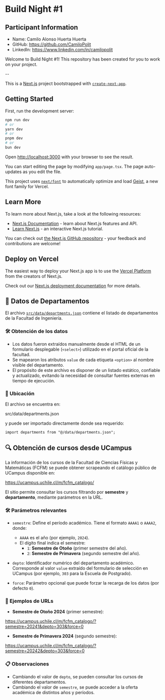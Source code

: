 # Build Night #1

## Participant Information

- Name: Camilo Alonso Huerta Huerta
- GitHub: https://github.com/CamiloPolit
- LinkedIn: https://www.linkedin.com/in/camilopolit

Welcome to Build Night #1! This repository has been created for you to work on your project.

--

This is a [Next.js](https://nextjs.org) project bootstrapped with [`create-next-app`](https://nextjs.org/docs/app/api-reference/cli/create-next-app).

## Getting Started

First, run the development server:

```bash
npm run dev
# or
yarn dev
# or
pnpm dev
# or
bun dev
```

Open [http://localhost:3000](http://localhost:3000) with your browser to see the result.

You can start editing the page by modifying `app/page.tsx`. The page auto-updates as you edit the file.

This project uses [`next/font`](https://nextjs.org/docs/app/building-your-application/optimizing/fonts) to automatically optimize and load [Geist](https://vercel.com/font), a new font family for Vercel.

## Learn More

To learn more about Next.js, take a look at the following resources:

- [Next.js Documentation](https://nextjs.org/docs) - learn about Next.js features and API.
- [Learn Next.js](https://nextjs.org/learn) - an interactive Next.js tutorial.

You can check out [the Next.js GitHub repository](https://github.com/vercel/next.js) - your feedback and contributions are welcome!

## Deploy on Vercel

The easiest way to deploy your Next.js app is to use the [Vercel Platform](https://vercel.com/new?utm_medium=default-template&filter=next.js&utm_source=create-next-app&utm_campaign=create-next-app-readme) from the creators of Next.js.

Check out our [Next.js deployment documentation](https://nextjs.org/docs/app/building-your-application/deploying) for more details.

## 📄 Datos de Departamentos

El archivo [`src/data/departments.json`](src/data/departments.json) contiene el listado de departamentos de la Facultad de Ingeniería.

### 🛠️ Obtención de los datos

- Los datos fueron extraídos manualmente desde el HTML de un formulario desplegable (`<select>`) utilizado en el portal oficial de la facultad.
- Se mapearon los atributos `value` de cada etiqueta `<option>` al nombre visible del departamento.
- El propósito de este archivo es disponer de un listado estático, confiable y actualizado, evitando la necesidad de consultar fuentes externas en tiempo de ejecución.

### 📂 Ubicación

El archivo se encuentra en:

src/data/departments.json

y puede ser importado directamente donde sea requerido:

```tsx
import departments from "@/data/departments.json";
```

## 🔍 Obtención de cursos desde UCampus

La información de los cursos de la Facultad de Ciencias Físicas y Matemáticas (FCFM) se puede obtener scrapeando el catálogo público de UCampus disponible en:

https://ucampus.uchile.cl/m/fcfm_catalogo/

El sitio permite consultar los cursos filtrando por **semestre** y **departamento**, mediante parámetros en la URL.

### 🛠️ Parámetros relevantes

- `semestre`: Define el período académico. Tiene el formato `AAAA1` o `AAAA2`, donde:

  - `AAAA` es el año (por ejemplo, `2024`).
  - El dígito final indica el semestre:
    - `1`: **Semestre de Otoño** (primer semestre del año).
    - `2`: **Semestre de Primavera** (segundo semestre del año).

- `depto`: Identificador numérico del departamento académico. Corresponde al valor `value` extraído del formulario de selección en UCampus (por ejemplo, `303` para la Escuela de Postgrado).

- `force`: Parámetro opcional que puede forzar la recarga de los datos (por defecto `0`).

### 🧩 Ejemplos de URLs

- **Semestre de Otoño 2024** (primer semestre):

https://ucampus.uchile.cl/m/fcfm_catalogo/?semestre=20241&depto=303&force=0

- **Semestre de Primavera 2024** (segundo semestre):

https://ucampus.uchile.cl/m/fcfm_catalogo/?semestre=20242&depto=303&force=0

### 📋 Observaciones

- Cambiando el valor de `depto`, se pueden consultar los cursos de diferentes departamentos.
- Cambiando el valor de `semestre`, se puede acceder a la oferta académica de distintos años y períodos.
